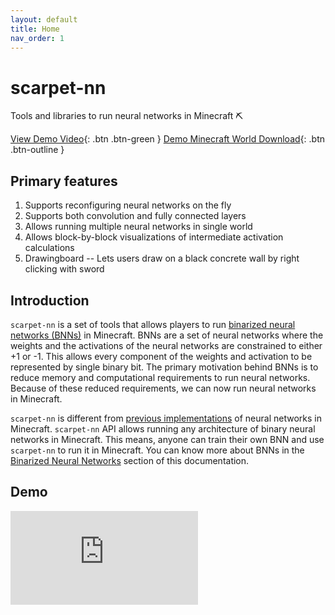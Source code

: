 ```yaml
---
layout: default
title: Home
nav_order: 1
---
```


# scarpet-nn
Tools and libraries to run neural networks in Minecraft :pick:

[View Demo Video](#demo){: .btn .btn-green } 
[Demo Minecraft World Download](https://drive.google.com/open?id=13lw4Ct5H-vgh2ajpMc7Xw2NHdzymXeEa){: .btn .btn-outline }

## Primary features
1. Supports reconfiguring neural networks on the fly
2. Supports both convolution and fully connected layers
3. Allows running multiple neural networks in single world
4. Allows block-by-block visualizations of intermediate activation calculations
5. Drawingboard -- Lets users draw on a black concrete wall by right clicking with sword

## Introduction
`scarpet-nn` is a set of tools that allows players to run [binarized neural networks (BNNs)](https://arxiv.org/abs/1602.02830) in Minecraft. BNNs are a set of neural networks where the weights and the activations of the neural networks are constrained to either +1 or -1. This allows every component of the weights and activation to be represented by single binary bit. The primary motivation behind BNNs is to reduce memory and computational requirements to run neural networks. Because of these reduced requirements, we can now run neural networks in Minecraft. 

`scarpet-nn` is different from [previous implementations](https://www.reddit.com/r/Minecraft/comments/ak22ur/neural_network_for_handwritten_digit_recognition/) of neural networks in Minecraft. `scarpet-nn` API allows running any architecture of binary neural networks in Minecraft. This means, anyone can train their own BNN and use `scarpet-nn` to run it in Minecraft. You can know more about BNNs in the [Binarized Neural Networks](binarized-nn.md) section of this documentation.

## Demo 

<div class="yt-iframe-container">
<iframe src="https://www.youtube.com/embed/LVmOcAYbYdU" 
frameborder="0" allowfullscreen class="yt-iframe-video"></iframe>
</div>

